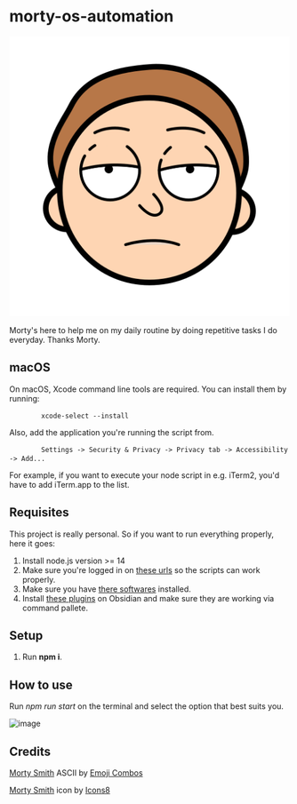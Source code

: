 # morty-os-automation

<div align="center">
    <img alt="Morty's face, bored" src="src/assets/morty.png">
</div>

Morty's here to help me on my daily routine by doing repetitive tasks I do everyday. Thanks Morty.

## macOS

On macOS, Xcode command line tools are required.
You can install them by running:

            xcode-select --install

Also, add the application you're running the script from.

            Settings -> Security & Privacy -> Privacy tab -> Accessibility -> Add...

For example, if you want to execute your node script in e.g. iTerm2, you'd have to add iTerm.app to the list.

## Requisites
This project is really personal. So if you want to run everything properly, here it goes:

1. Install node.js version >= 14
2. Make sure you're logged in on [these urls](https://github.com/brenobattaglin/morty-os-automator/blob/main/src/constants/url.js) so the scripts can work properly.
3. Make sure you have [there softwares](https://github.com/brenobattaglin/morty-os-automation/blob/main/src/constants/software-names.js) installed.
4. Install [these plugins](https://github.com/brenobattaglin/morty-os-automation/blob/main/src/constants/obsidian-commands.js) on Obsidian and make sure they are working via command pallete.


## Setup

1. Run **npm i**.

## How to use

Run _npm run start_ on the terminal and select the option that best suits you.

![image](https://github.com/brenobattaglin/morty-os-automation/assets/8771994/c643bbdc-4176-4880-bf2d-ec285b68b01f)


## Credits

<a target="_blank" href="https://emojicombos.com/morty">Morty Smith</a> ASCII by <a target="_blank" href="https://emojicombos.com/">Emoji Combos</a>

<a target="_blank" href="https://icons8.com/icon/hAPVXSp7TpSM/morty-smith">Morty Smith</a> icon by <a target="_blank" href="https://icons8.com">Icons8</a>
